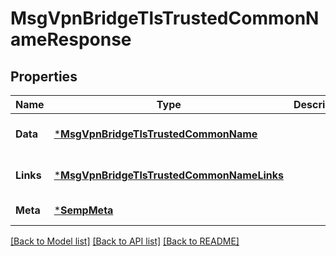 # MsgVpnBridgeTlsTrustedCommonNameResponse

## Properties
Name | Type | Description | Notes
------------ | ------------- | ------------- | -------------
**Data** | [***MsgVpnBridgeTlsTrustedCommonName**](MsgVpnBridgeTlsTrustedCommonName.md) |  | [optional] [default to null]
**Links** | [***MsgVpnBridgeTlsTrustedCommonNameLinks**](MsgVpnBridgeTlsTrustedCommonNameLinks.md) |  | [optional] [default to null]
**Meta** | [***SempMeta**](SempMeta.md) |  | [default to null]

[[Back to Model list]](../README.md#documentation-for-models) [[Back to API list]](../README.md#documentation-for-api-endpoints) [[Back to README]](../README.md)

